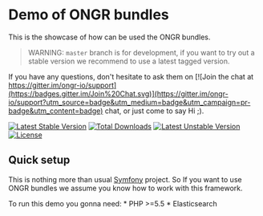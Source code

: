 # Demo of ONGR bundles

This is the showcase of how can be used the ONGR bundles.

> WARNING: `master` branch is for development, if you want to try out a stable version we recommend to use a latest tagged version.

If you have any questions, don't hesitate to ask them on [![Join the chat at https://gitter.im/ongr-io/support](https://badges.gitter.im/Join%20Chat.svg)](https://gitter.im/ongr-io/support?utm_source=badge&utm_medium=badge&utm_campaign=pr-badge&utm_content=badge)
 chat, or just come to say Hi ;).

[![Latest Stable Version](https://poser.pugx.org/ongr-io/Demo/v/stable)](https://packagist.org/packages/ongr-io/Demo)
[![Total Downloads](https://poser.pugx.org/ongr-io/Demo/downloads)](https://packagist.org/packages/ongr-io/Demo)
[![Latest Unstable Version](https://poser.pugx.org/ongr-io/Demo/v/unstable)](https://packagist.org/packages/ongr-io/Demo)
[![License](https://poser.pugx.org/ongr-io/Demo/license)](https://packagist.org/packages/ongr-io/Demo)


## Quick setup

This is nothing more than usual [Symfony](https://github.com/symfony/symfony-standard) project. 
So If you want to use ONGR bundles we assume you know how to work with this framework.

To run this demo you gonna need:
    * PHP >=5.5
    * Elasticsearch
    
